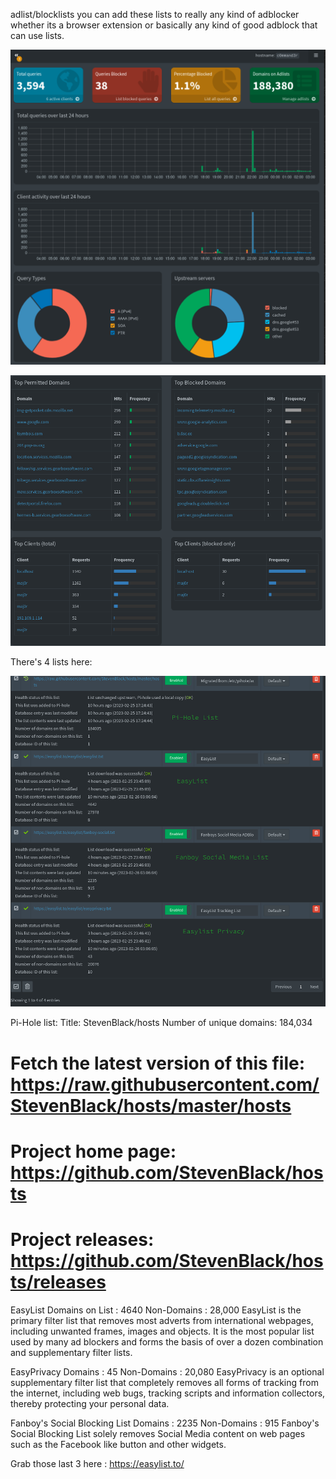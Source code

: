 
adlist/blocklists you can add these lists to really any kind of adblocker whether its a browser extension or basically any kind of good adblock that can use lists.

![preview](pics/pihole1.png)

![preview](pics/pihole2.png)

There's 4 lists here:

![preview](pics/pihole4.png)

Pi-Hole list:
 Title: StevenBlack/hosts
 Number of unique domains: 184,034
# Fetch the latest version of this file: https://raw.githubusercontent.com/StevenBlack/hosts/master/hosts
# Project home page: https://github.com/StevenBlack/hosts
# Project releases: https://github.com/StevenBlack/hosts/releases

EasyList
Domains on List : 4640
Non-Domains : 28,000
EasyList is the primary filter list that removes most adverts from international webpages, including unwanted frames, images and objects. It is the most popular list used by many ad blockers and forms the basis of over a dozen combination and supplementary filter lists.

EasyPrivacy
Domains : 45
Non-Domains : 20,080
EasyPrivacy is an optional supplementary filter list that completely removes all forms of tracking from the internet, including web bugs, tracking scripts and information collectors, thereby protecting your personal data.

Fanboy's Social Blocking List
Domains : 2235
Non-Domains : 915
Fanboy's Social Blocking List solely removes Social Media content on web pages such as the Facebook like button and other widgets.

Grab those last 3 here : https://easylist.to/
